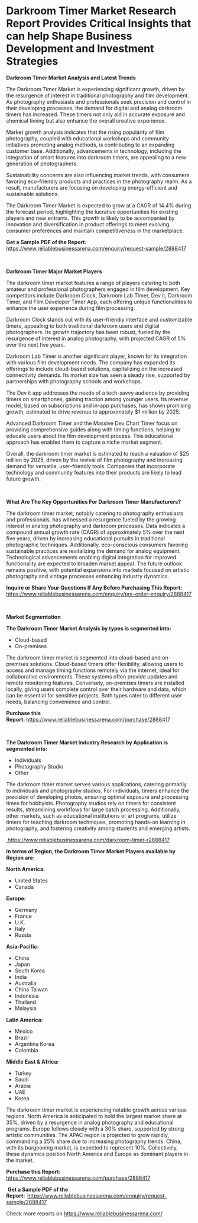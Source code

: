<p><h1>Darkroom Timer Market Research Report Provides Critical Insights that can help Shape Business Development and Investment Strategies</h1></p><p><strong>Darkroom Timer Market Analysis and Latest Trends</strong></p>
<p><p>The Darkroom Timer Market is experiencing significant growth, driven by the resurgence of interest in traditional photography and film development. As photography enthusiasts and professionals seek precision and control in their developing processes, the demand for digital and analog darkroom timers has increased. These timers not only aid in accurate exposure and chemical timing but also enhance the overall creative experience.</p><p>Market growth analysis indicates that the rising popularity of film photography, coupled with educational workshops and community initiatives promoting analog methods, is contributing to an expanding customer base. Additionally, advancements in technology, including the integration of smart features into darkroom timers, are appealing to a new generation of photographers. </p><p>Sustainability concerns are also influencing market trends, with consumers favoring eco-friendly products and practices in the photography realm. As a result, manufacturers are focusing on developing energy-efficient and sustainable solutions.</p><p>The Darkroom Timer Market is expected to grow at a CAGR of 14.4% during the forecast period, highlighting the lucrative opportunities for existing players and new entrants. This growth is likely to be accompanied by innovation and diversification in product offerings to meet evolving consumer preferences and maintain competitiveness in the marketplace.</p></p>
<p><strong>Get a Sample PDF of the Report:&nbsp;</strong> <a href="https://www.reliablebusinessarena.com/enquiry/request-sample/2888417?utm_campaign=2146&utm_medium=2&utm_source=Github&utm_content=ia&utm_term=14032025&utm_id=darkroom-timer">https://www.reliablebusinessarena.com/enquiry/request-sample/2888417</a></p>
<p>&nbsp;</p>
<p><strong>Darkroom Timer Major Market Players</strong></p>
<p><p>The darkroom timer market features a range of players catering to both amateur and professional photographers engaged in film development. Key competitors include Darkroom Clock, Darkroom Lab Timer, Dev it, Darkroom Timer, and Film Developer Timer App, each offering unique functionalities to enhance the user experience during film processing.</p><p>Darkroom Clock stands out with its user-friendly interface and customizable timers, appealing to both traditional darkroom users and digital photographers. Its growth trajectory has been robust, fueled by the resurgence of interest in analog photography, with projected CAGR of 5% over the next five years.</p><p>Darkroom Lab Timer is another significant player, known for its integration with various film development needs. The company has expanded its offerings to include cloud-based solutions, capitalizing on the increased connectivity demands. Its market size has seen a steady rise, supported by partnerships with photography schools and workshops.</p><p>The Dev it app addresses the needs of a tech-savvy audience by providing timers on smartphones, gaining traction among younger users. Its revenue model, based on subscriptions and in-app purchases, has shown promising growth, estimated to drive revenue to approximately $1 million by 2025.</p><p>Advanced Darkroom Timer and the Massive Dev Chart Timer focus on providing comprehensive guides along with timing functions, helping to educate users about the film development process. This educational approach has enabled them to capture a niche market segment.</p><p>Overall, the darkroom timer market is estimated to reach a valuation of $25 million by 2025, driven by the revival of film photography and increasing demand for versatile, user-friendly tools. Companies that incorporate technology and community features into their products are likely to lead future growth.</p></p>
<p>&nbsp;</p>
<p><strong>What Are The Key Opportunities For Darkroom Timer Manufacturers?</strong></p>
<p><p>The darkroom timer market, notably catering to photography enthusiasts and professionals, has witnessed a resurgence fueled by the growing interest in analog photography and darkroom processes. Data indicates a compound annual growth rate (CAGR) of approximately 5% over the next five years, driven by increasing educational pursuits in traditional photographic techniques. Additionally, eco-conscious consumers favoring sustainable practices are revitalizing the demand for analog equipment. Technological advancements enabling digital integration for improved functionality are expected to broaden market appeal. The future outlook remains positive, with potential expansions into markets focused on artistic photography and vintage processes enhancing industry dynamics.</p></p>
<p><strong>Inquire or Share Your Questions If Any Before Purchasing This Report:</strong> <a href="https://www.reliablebusinessarena.com/enquiry/pre-order-enquiry/2888417?utm_campaign=2146&utm_medium=2&utm_source=Github&utm_content=ia&utm_term=14032025&utm_id=darkroom-timer">https://www.reliablebusinessarena.com/enquiry/pre-order-enquiry/2888417</a></p>
<p>&nbsp;</p>
<p><strong>Market Segmentation</strong></p>
<p><strong>The Darkroom Timer Market Analysis by types is segmented into:</strong></p>
<p><ul><li>Cloud-based</li><li>On-premises</li></ul></p>
<p><p>The darkroom timer market is segmented into cloud-based and on-premises solutions. Cloud-based timers offer flexibility, allowing users to access and manage timing functions remotely via the internet, ideal for collaborative environments. These systems often provide updates and remote monitoring features. Conversely, on-premises timers are installed locally, giving users complete control over their hardware and data, which can be essential for sensitive projects. Both types cater to different user needs, balancing convenience and control.</p></p>
<p><strong>Purchase this Report:&nbsp;</strong><a href="https://www.reliablebusinessarena.com/purchase/2888417?utm_campaign=2146&utm_medium=2&utm_source=Github&utm_content=ia&utm_term=14032025&utm_id=darkroom-timer">https://www.reliablebusinessarena.com/purchase/2888417</a></p>
<p>&nbsp;</p>
<p><strong>The Darkroom Timer Market Industry Research by Application is segmented into:</strong></p>
<p><ul><li>Individuals</li><li>Photography Studio</li><li>Other</li></ul></p>
<p><p>The darkroom timer market serves various applications, catering primarily to individuals and photography studios. For individuals, timers enhance the precision of developing photos, ensuring optimal exposure and processing times for hobbyists. Photography studios rely on timers for consistent results, streamlining workflows for large batch processing. Additionally, other markets, such as educational institutions or art programs, utilize timers for teaching darkroom techniques, promoting hands-on learning in photography, and fostering creativity among students and emerging artists.</p></p>
<p><a href="https://www.reliablebusinessarena.com/darkroom-timer-r2888417?utm_campaign=2146&utm_medium=2&utm_source=Github&utm_content=ia&utm_term=14032025&utm_id=darkroom-timer">&nbsp;https://www.reliablebusinessarena.com/darkroom-timer-r2888417</a></p>
<p><strong>In terms of Region, the Darkroom Timer Market Players available by Region are:</strong></p>
<p>
    <p> <strong> North America: </strong>
        <ul>
            <li>United States</li>
            <li>Canada</li>
        </ul>
        </p> 
    <p> <strong> Europe: </strong>
        <ul>
            <li>Germany</li>
            <li>France</li>
            <li>U.K.</li>
            <li>Italy</li>
            <li>Russia</li>
        </ul>
        </p> 
    <p> <strong> Asia-Pacific: </strong>
        <ul>
            <li>China</li>
            <li>Japan</li>
            <li>South Korea</li>
            <li>India</li>
            <li>Australia</li>
            <li>China Taiwan</li>
            <li>Indonesia</li>
            <li>Thailand</li>
            <li>Malaysia</li>
        </ul>
        </p> 
    <p> <strong> Latin America: </strong>
        <ul>
            <li>Mexico</li>
            <li>Brazil</li>
            <li>Argentina Korea</li>
            <li>Colombia</li>
        </ul>
        </p> 
    <p> <strong> Middle East & Africa: </strong>
        <ul>
            <li>Turkey</li>
            <li>Saudi</li>
            <li>Arabia</li>
            <li>UAE</li>
            <li>Korea</li>
        </ul>
    </p>
    </p>
<p><p>The darkroom timer market is experiencing notable growth across various regions. North America is anticipated to hold the largest market share at 35%, driven by a resurgence in analog photography and educational programs. Europe follows closely with a 30% share, supported by strong artistic communities. The APAC region is projected to grow rapidly, commanding a 25% share due to increasing photography trends. China, with its burgeoning market, is expected to represent 10%. Collectively, these dynamics position North America and Europe as dominant players in the market.</p></p>
<p><strong>Purchase this Report: </strong><a href="https://www.reliablebusinessarena.com/purchase/2888417?utm_campaign=2146&utm_medium=2&utm_source=Github&utm_content=ia&utm_term=14032025&utm_id=darkroom-timer">https://www.reliablebusinessarena.com/purchase/2888417</a></p>
<p>&nbsp;<strong>Get a Sample PDF of the Report:&nbsp;&nbsp;</strong><a href="https://www.reliablebusinessarena.com/enquiry/request-sample/2888417?utm_campaign=2146&utm_medium=2&utm_source=Github&utm_content=ia&utm_term=14032025&utm_id=darkroom-timer">https://www.reliablebusinessarena.com/enquiry/request-sample/2888417</a></p>
<p><strong></strong></p>
<p>Check more reports on <a href="https://www.reliablebusinessarena.com/?utm_campaign=2146&utm_medium=2&utm_source=Github&utm_content=ia&utm_term=14032025&utm_id=darkroom-timer">https://www.reliablebusinessarena.com/</a></p>